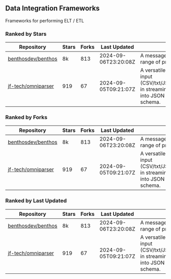 ## Data Integration Frameworks

Frameworks for performing ELT / ETL

### Ranked by Stars

| Repository | Stars | Forks | Last Updated | Description | 
|------------|-------|-------|--------------|-------------|
| [benthosdev/benthos](https://github.com/benthosdev/benthos) | 8k | 813 | 2024-09-06T23:20:08Z |  A message streaming bridge between a range of protocols. |
| [jf-tech/omniparser](https://github.com/jf-tech/omniparser) | 919 | 67 | 2024-09-05T09:21:07Z |  A versatile ETL library that parses text input (CSV/txt/JSON/XML/EDI/X12/EDIFACT/etc) in streaming fashion and transforms data into JSON output using data-driven schema. |

### Ranked by Forks

| Repository | Stars | Forks | Last Updated | Description | 
|------------|-------|-------|--------------|-------------|
| [benthosdev/benthos](https://github.com/benthosdev/benthos) | 8k | 813 | 2024-09-06T23:20:08Z |  A message streaming bridge between a range of protocols. |
| [jf-tech/omniparser](https://github.com/jf-tech/omniparser) | 919 | 67 | 2024-09-05T09:21:07Z |  A versatile ETL library that parses text input (CSV/txt/JSON/XML/EDI/X12/EDIFACT/etc) in streaming fashion and transforms data into JSON output using data-driven schema. |

### Ranked by Last Updated

| Repository | Stars | Forks | Last Updated | Description | 
|------------|-------|-------|--------------|-------------|
| [benthosdev/benthos](https://github.com/benthosdev/benthos) | 8k | 813 | 2024-09-06T23:20:08Z |  A message streaming bridge between a range of protocols. |
| [jf-tech/omniparser](https://github.com/jf-tech/omniparser) | 919 | 67 | 2024-09-05T09:21:07Z |  A versatile ETL library that parses text input (CSV/txt/JSON/XML/EDI/X12/EDIFACT/etc) in streaming fashion and transforms data into JSON output using data-driven schema. |

